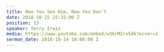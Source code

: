 ```yaml
---
title: Now You See Him, Now You Don't
date: 2018-10-15 15:32:00 Z
position: 13
speaker: Terry Irwin
media: https://www.youtube.com/embed/w36rMIrv54k?ecver=2
sermon_date: 2018-10-14 10:00:00 Z
---
```


